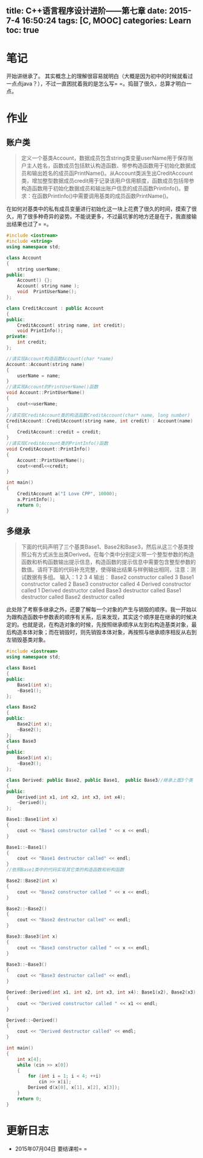 title: C++语言程序设计进阶——第七章
date: 2015-7-4 16:50:24
tags: [C, MOOC]
categories: Learn
toc: true
---
# 笔记
开始讲继承了。
其实概念上的理解很容易就明白（大概是因为初中的时候就看过一点点java？），不过一直困扰着我的是怎么写= =。捣鼓了很久，总算才明白一点。

<!-- more -->

# 作业
## 账户类
> 定义一个基类Account，数据成员包含string类变量userName用于保存账户主人姓名，函数成员包括默认构造函数、带参构造函数用于初始化数据成员和输出姓名的成员函PrintName()。从Account类派生出CreditAccount类，增加整型数据成员credit用于记录该用户信用额度，函数成员包括带参构造函数用于初始化数据成员和输出账户信息的成员函数PrintInfo()。要求：在函数PrintInfo()中需要调用基类的成员函数PrintName()。

在如何对基类中的私有成员变量进行初始化这一块上花费了很久的时间，摸索了很久，用了很多种奇异的姿势。不能说更多，不过最坑爹的地方还是在于，我直接输出结果也过了= =。


```cpp
#include <iostream>
#include <string>
using namespace std;

class Account
{
    string userName;
public:
    Account() {};
    Account( string name );
    void  PrintUserName();
};

class CreditAccount : public Account
{
public:
    CreditAccount( string name, int credit);
    void PrintInfo();
private:
    int credit;
};

//请实现Account构造函数Account(char *name)
Account::Account(string name)
{
    userName = name;
}
//请实现Account的PrintUserName()函数
void Account::PrintUserName()
{
    cout<<userName;
}
//请实现CreditAccount类的构造函数CreditAccount(char* name, long number)
CreditAccount::CreditAccount(string name, int credit) : Account(name)
{
    CreditAccount::credit = credit;
}
//请实现CreditAccount类的PrintInfo()函数
void CreditAccount::PrintInfo()
{
    Account::PrintUserName();
    cout<<endl<<credit;
}

int main()
{
    CreditAccount a("I Love CPP", 10000);
    a.PrintInfo();
    return 0;
}

```

## 多继承
> 下面的代码声明了三个基类Base1、Base2和Base3，然后从这三个基类按照公有方式派生出类Derived。在每个类中分别定义带一个整型参数的构造函数和析构函数输出提示信息，构造函数的提示信息中需要包含整型参数的数值。请将下面的代码补充完整，使得输出结果与样例输出相同，注意：测试数据有多组。
> 输入：1 2 3 4
> 输出：
Base2 constructor called 3
Base1 constructor called 2
Base3 constructor called 4
Derived constructor called 1
Derived destructor called
Base3 destructor called
Base1 destructor called
Base2 destructor called

此处除了考察多继承之外，还要了解每一个对象的产生与销毁的顺序。我一开始以为跟构造函数中参数表的顺序有关系，后来发现，其实这个顺序是在继承的时候决定的。也就是说，在构造对象的时候，先按照继承顺序从左到右构造基类对象，最后构造本体对象；而在销毁时，则先销毁本体对象，再按照与继承顺序相反从右到左销毁基类对象。


```cpp
#include <iostream>
using namespace std;

class Base1
{
public:
    Base1(int x);
    ~Base1();
};

class Base2
{
public:
    Base2(int x);
    ~Base2();
};
class Base3
{
public:
    Base3(int x);
    ~Base3();
};

class Derived: public Base2, public Base1,  public Base3//继承上面3个类
{
public:
    Derived(int x1, int x2, int x3, int x4);
    ~Derived();
};

Base1::Base1(int x)
{
    cout << "Base1 constructor called " << x << endl;
}

Base1::~Base1()
{
    cout << "Base1 destructor called" << endl;
}
//依照Base1类中的代码实现其它类的构造函数和析构函数

Base2::Base2(int x)
{
    cout << "Base2 constructor called " << x << endl;
}

Base2::~Base2()
{
    cout << "Base2 destructor called" << endl;
}

Base3::Base3(int x)
{
    cout << "Base3 constructor called " << x << endl;
}

Base3::~Base3()
{
    cout << "Base3 destructor called" << endl;
}

Derived::Derived(int x1, int x2, int x3, int x4): Base1(x2), Base2(x3), Base3(x4)
{
    cout << "Derived constructor called " << x1 << endl;
}

Derived::~Derived()
{
    cout << "Derived destructor called" << endl;
}

int main()
{
    int x[4];
    while (cin >> x[0])
    {
        for (int i = 1; i < 4; ++i)
            cin >> x[i];
        Derived d(x[0], x[1], x[2], x[3]);
    }
    return 0;
}

```

# 更新日志
- 2015年07月04日 要结课啦= =